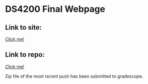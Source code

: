 # DS4200 Final Webpage
## Link to site:
[Click me!](https://diggetydoo.github.io/Webpage/)

## Link to repo:
[Click me!]([https://diggetydoo.github.io/Webpage/](https://github.com/DiggetyDoo/Webpage))

Zip file of the most recent push has been submitted to gradescope.
